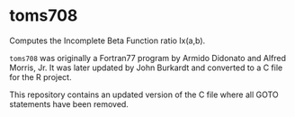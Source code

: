 # toms708

Computes the Incomplete Beta Function ratio Ix(a,b).

`toms708` was originally a Fortran77 program by Armido Didonato and Alfred Morris, Jr.
It was later updated by John Burkardt and converted to a C file for the R project.

This repository contains an updated version of the C file where all GOTO statements have been removed.

